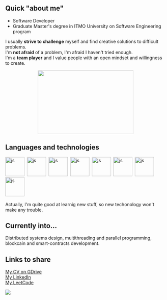 ## Quick "about me"

- Software Developer
- Graduate Master's degree in ITMO University on Software Engineering program


I usually **strive to challenge** myself and find creative solutions to difficult problems.   
I'm **not afraid** of a problem, I'm afraid I haven't tried enough.   
I'm a **team player** and I value people with an open mindset and willingness to create. 


<p align="center">
  <img src="https://i.giphy.com/media/v1.Y2lkPTc5MGI3NjExM3R0dzE2NjZhaGcwNWVlcHl3cDFvY3Z0Z2I4bzA2M25ydHU3dHllayZlcD12MV9pbnRlcm5hbF9naWZfYnlfaWQmY3Q9Zw/JqmupuTVZYaQX5s094/giphy.gif" width="300" height="200">
</p>

## Languages and technologies
<img src="https://cdn.jsdelivr.net/gh/devicons/devicon@latest/icons/go/go-original-wordmark.svg"
title="js" width="60" height="60"/>&nbsp;
<img src="https://cdn.jsdelivr.net/gh/devicons/devicon@latest/icons/java/java-original-wordmark.svg"
title="js" width="60" height="60"/>&nbsp;
<img src="https://cdn.jsdelivr.net/gh/devicons/devicon@latest/icons/groovy/groovy-original.svg"
title="js" width="60" height="60"/>&nbsp;
<img src="https://cdn.jsdelivr.net/gh/devicons/devicon@latest/icons/docker/docker-plain-wordmark.svg"
title="js" width="60" height="60"/>&nbsp;
<img src="https://cdn.jsdelivr.net/gh/devicons/devicon@latest/icons/git/git-original.svg"
title="js" width="60" height="60"/>&nbsp;
<img src="https://cdn.jsdelivr.net/gh/devicons/devicon@latest/icons/kubernetes/kubernetes-original.svg"
title="js" width="60" height="60"/>&nbsp;
<img src="https://cdn.jsdelivr.net/gh/devicons/devicon@latest/icons/postgresql/postgresql-original.svg"
title="js" width="60" height="60"/>&nbsp;
<img src="https://cdn.jsdelivr.net/gh/devicons/devicon@latest/icons/postman/postman-original.svg"
title="js" width="60" height="60"/>&nbsp;

Actually, I'm quite good at learnig new stuff, so new techonology won't make any trouble.

[comment]: <## Pet Projects>
[comment]: <[Babencoin](https://github.com/VanjaRo/rust_mipt/tree/master/problems/async/babencoin) (rayon, crossbeam, net) – toy yet complex blockchain project focused on OS concurrency.  >
[comment]: <[Orm](https://github.com/VanjaRo/rust_mipt/tree/master/problems/macros-2/orm) (rusqlite) – small orm with sqlite support, practicing declarative and procedural macros.  >
[comment]: <[Mini-frunk](https://github.com/VanjaRo/rust_mipt/tree/master/problems/macros/mini-frunk) – simplified version of frunk package, implementing structural typing with declarative heterogeneous lists of types.  >
[comment]: <[ripgzip decompressor](https://github.com/VanjaRo/rust_mipt/tree/master/problems/modules/ripgzip) – implemented gzip decompressor based on Deflate and Gzip RFS(1951, 1952).  >
[comment]: <[web-crawler](https://github.com/VanjaRo/rust_mipt/tree/master/problems/async/crawler) (tokio, linkify, reqwest) – simple crawler utilizing tokio asynchronous tasks.   >

## Currently into...

Distributed systems design, multithreading and parallel programming, blockcain and smart-contracts development.

## Links to share

[My CV on GDrive]()  
[My LinkedIn](https://www.linkedin.com/in/egor-khilik-88521b1b2/)  
[My LeetCode](https://leetcode.com/u/khilikegor/)


![](http://github-profile-summary-cards.vercel.app/api/cards/profile-details?username=KhilikEgor&theme=dark)

